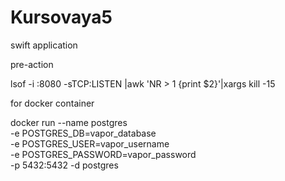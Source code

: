 # Kursovaya5
swift application

pre-action   
   
lsof -i :8080 -sTCP:LISTEN |awk 'NR > 1 {print $2}'|xargs kill -15      
   
   
for docker container

docker run --name postgres \
  -e POSTGRES_DB=vapor_database \
  -e POSTGRES_USER=vapor_username \
  -e POSTGRES_PASSWORD=vapor_password \
  -p 5432:5432 -d postgres


